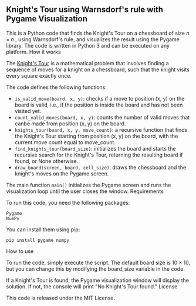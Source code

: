 ## Knight's Tour using Warnsdorf's rule with Pygame Visualization

This is a Python code that finds the Knight's Tour on a chessboard of size $n \times n$ , using Warnsdorf's rule, and visualizes the result using the Pygame library. The code is written in Python 3 and can be executed on any platform.
How it works

The [Knight's Tour](https://en.wikipedia.org/wiki/Knight%27s_tour) is a mathematical problem that involves finding a sequence of moves for a knight on a chessboard, such that the knight visits every square exactly once.

The code defines the following functions:
-  ```is_valid_move(board, x, y)```: checks if a move to position (x, y) on the board is valid, i.e., if the position is inside the board and has not been visited yet.
- ```count_valid_moves(board, x, y)```: counts the number of valid moves that canbe made from position (x, y) on the board.
- ```knights_tour(board, x, y, move_count)```: a recursive function that finds the Knight's Tour starting from position (x, y) on the board, with the current move count equal to move_count.
- ```find_knights_tour(board_size)```: initializes the board and starts the recursive search for the Knight's Tour, returning the resulting board if found, or None otherwise.
- ```draw_board(screen, board, cell_size)```: draws the chessboard and the knight's moves on the Pygame screen.

The main function ```main()``` initializes the Pygame screen and runs the visualization loop until the user closes the window.
Requirements

To run this code, you need the following packages:

    Pygame
    NumPy

You can install them using pip:

```pip install pygame numpy```

How to use

To run the code, simply execute the script. The default board size is $10 \times 10$, but you can change this by modifying the board_size variable in the code.

If a Knight's Tour is found, the Pygame visualization window will display the solution. If not, the console will print "No Knight's Tour found."
License

This code is released under the MIT License.
